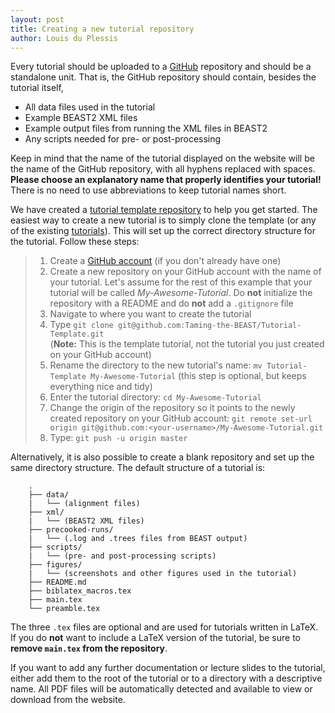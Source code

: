 ```yaml
---
layout: post
title: Creating a new tutorial repository
author: Louis du Plessis
---
```


Every tutorial should be uploaded to a [GitHub](http://www.github.com) repository and should be a standalone unit. That is, the GitHub repository should contain, besides the tutorial itself,

- All data files used in the tutorial
- Example BEAST2 XML files
- Example output files from running the XML files in BEAST2
- Any scripts needed for pre- or post-processing

Keep in mind that the name of the tutorial displayed on the website will be the name of the GitHub repository, with all hyphens replaced with spaces.  **Please choose an explanatory name that properly identifies your tutorial!** There is no need to use abbreviations to keep tutorial names short. 

We have created a [tutorial template repository](https://github.com/Taming-the-BEAST/Tutorial-Template) to help you get started. 
The easiest way to create a new tutorial is to simply clone the template (or any of the existing [tutorials](/tutorials/)). This will set up the correct directory structure for the tutorial. Follow these steps:

> 1. Create a [GitHub account](https://help.github.com/articles/signing-up-for-a-new-github-account/) (if you don't already have one)
> 3. Create a new repository on your GitHub account with the name of your tutorial. Let's assume for the rest of this example that your tutorial will be called *My-Awesome-Tutorial*. Do **not** initialize the repository with a README and do **not** add a `.gitignore` file
> 2. Navigate to where you want to create the tutorial
> 1. Type `git clone git@github.com:Taming-the-BEAST/Tutorial-Template.git` <br>(**Note:** This is the template tutorial, not the tutorial you just created on your GitHub account)
> 2. Rename the directory to the new tutorial's name: `mv Tutorial-Template My-Awesome-Tutorial` (this step is optional, but keeps everything nice and tidy)
> 2. Enter the tutorial directory: `cd My-Awesome-Tutorial`
> 4. Change the origin of the repository so it points to the newly created repository on your GitHub account: `git remote set-url origin git@github.com:<your-username>/My-Awesome-Tutorial.git`
> 6. Type: `git push -u origin master` 

Alternatively, it is also possible to create a blank repository and set up the same directory structure. The default structure of a tutorial is: 

```
	.
	├── data/
	|   └── (alignment files)
	├── xml/
	|   └── (BEAST2 XML files)
	├── precooked-runs/
	|   └── (.log and .trees files from BEAST output)
	├── scripts/
	|   └── (pre- and post-processing scripts)
	├── figures/
	|   └── (screenshots and other figures used in the tutorial)
	├── README.md
	├── biblatex_macros.tex
	├── main.tex
	└── preamble.tex

```

The three `.tex` files are optional and are used for tutorials written in LaTeX. If you do **not** want to include a LaTeX version of the tutorial, be sure to **remove `main.tex` from the repository**.

If you want to add any further documentation or lecture slides to the tutorial, either add them to the root of the tutorial or to a directory with a descriptive name. All PDF files will be automatically detected and available to view or download from the website.
